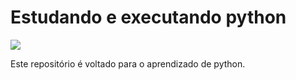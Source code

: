 # Estudando e executando python

<img src="https://sdtimes.com/wp-content/uploads/2018/12/python-logo-master-v3-TM-flattened-490x166.png" style="display: block; margin: 0 auto;">

<p>Este repositório é voltado para o aprendizado de python.</p>

